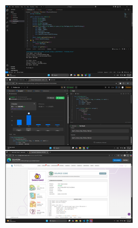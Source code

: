 <img src="images/Screenshot (30).png" alt="App Screenshot" width="400"/>
<img src="images/Screenshot (29).png" alt="App Screenshot" width="400"/>
<img src="images/Screenshot (31).png" alt="App Screenshot" width="400"/>
